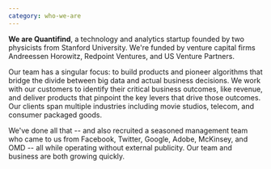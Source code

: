 ```yaml
---
category: who-we-are
---
```


**We are Quantifind**, a technology and analytics startup founded by two physicists from Stanford University. We're funded by venture capital firms Andreessen Horowitz, Redpoint Ventures, and US Venture Partners.

Our team has a singular focus: to build products and pioneer algorithms that bridge the divide between big data and actual business decisions. We work with our customers to identify their critical business outcomes, like revenue, and deliver products that pinpoint the key levers that drive those outcomes. Our clients span multiple industries including movie studios, telecom, and consumer packaged goods.

We've done all that -- and also recruited a seasoned management team who came to us from Facebook, Twitter, Google, Adobe, McKinsey, and OMD -- all while operating without external publicity. Our team and business are both growing quickly.
